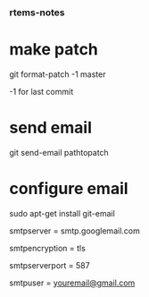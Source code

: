 ### rtems-notes

# make patch

git format-patch -1 master

-1 for last commit


# send email
git send-email pathtopatch

# configure email
sudo apt-get install git-email

smtpserver = smtp.googlemail.com
    
smtpencryption = tls
    
smtpserverport = 587
    
smtpuser = youremail@gmail.com
   
